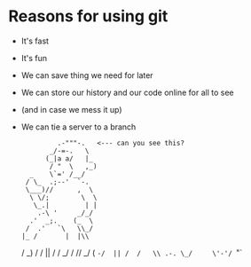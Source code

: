 # Reasons for using git

- It's fast
- It's fun
- We can save thing we need for later 
- We can store our history and our code online for all to see
- (and in case we mess it up)
- We can tie a server to a branch

               .-"""-.   <--- can you see this?
             _/-=-.   \
            (_|a a/   |_
             / "  \   ,_)
        _    \`=' /__/
       / \_  .;--'  `-.
       \___)//      ,  \
        \ \/;        \  \
         \_.|         | |
          .-\ '     _/_/
        .'  _;.    (_  \
       /  .'   `\   \\_/
      |_ /       |  |\\
     /  _)       /  / ||
    /  /       _/  /  //
    \_/       ( `-/  ||
              /  /   \\ .-.
              \_/     \'-'/
                       `"`
